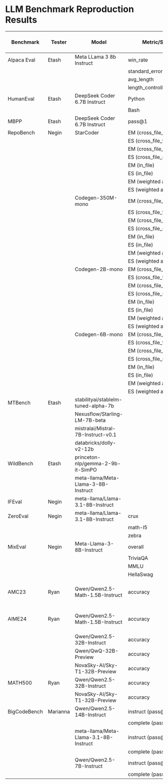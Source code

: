 # LLM Benchmark Reproduction Results

| Benchmark   | Tester  | Model                                   | Metric/Score                  | Our Results | Reported Results | Reported Results Source             |
|-------------|---------|-----------------------------------------|-------------------------------|-------------|------------------|-------------------------------------|
| Alpaca Eval | Etash   | Meta LLama 3 8b Instruct                | win_rate                      | 24.04       | 22.57            |                                     |
|             |         |                                         | standard_error                | 1.27        | 1.26             |                                     |
|             |         |                                         | avg_length                    | 1937        | 1899             |                                     |
|             |         |                                         | length_controlled_winrate     | 24.24       | 22.92            |                                     |
| HumanEval   | Etash   | DeepSeek Coder 6.7B Instruct            | Python                        | 0.798       | 78.9%            |                                     |
|             |         |                                         | Bash                          | 0.354       | 36.7%            |                                     |
| MBPP        | Etash   | DeepSeek Coder 6.7B Instruct            | pass@1                        | 0.64        | 65.4%            |                                     |
| RepoBench   | Negin   | StarCoder                               | EM (cross_file_first)         | 28.0        | 28.0             |                                     |
|             |         |                                         | ES (cross_file_first)         | 67.37       | 69.6             |                                     |
|             |         |                                         | EM (cross_file_random)        | 37.08       | 37.3             |                                     |
|             |         |                                         | ES (cross_file_random)        | 71.28       | 73.69            |                                     |
|             |         |                                         | EM (in_file)                  | 34.17       | 33.8             |                                     |
|             |         |                                         | ES (in_file)                  | 70.46       | 72.37            |                                     |
|             |         |                                         | EM (weighted avg)             | 31.69       | 31.69            |                                     |
|             |         |                                         | ES (weighted avg)             | 69.09       | 71.2             |                                     |
|             |         | Codegen-350M-mono                       | EM (cross_file_first)         | 15.27       | 15.14            |                                     |
|             |         |                                         | ES (cross_file_first)         | 58.03       | 60.1             |                                     |
|             |         |                                         | EM (cross_file_random)        | 27.7        | 27.7             |                                     |
|             |         |                                         | ES (cross_file_random)        | 67.33       | 68.9             |                                     |
|             |         |                                         | EM (in_file)                  | 25.11       | 25.2             |                                     |
|             |         |                                         | ES (in_file)                  | 66.28       | 67.8             |                                     |
|             |         |                                         | EM (weighted avg)             | 22.12       | 20.7             |                                     |
|             |         |                                         | ES (weighted avg)             | 62.9        | 64.2             |                                     |
|             |         | Codegen-2B-mono                         | EM (cross_file_first)         | 22.12       | 22.1             |                                     |
|             |         |                                         | ES (cross_file_first)         | 62.9        | 64.9             |                                     |
|             |         |                                         | EM (cross_file_random)        | 34.18       | 34.4             |                                     |
|             |         |                                         | ES (cross_file_random)        | 71.12       | 72.6             |                                     |
|             |         |                                         | EM (in_file)                  | 31.14       | 31.2             |                                     |
|             |         |                                         | ES (in_file)                  | 69.61       | 70.93            |                                     |
|             |         |                                         | EM (weighted avg)             | 27.26       | 27.3             |                                     |
|             |         |                                         | ES (weighted avg)             | 66.57       | 68.3             |                                     |
|             |         | Codegen-6B-mono                         | EM (cross_file_first)         | 26.81       | 26.9             |                                     |
|             |         |                                         | ES (cross_file_first)         | 66.23       | 67.9             |                                     |
|             |         |                                         | EM (cross_file_random)        | 38.28       | 38.3             |                                     |
|             |         |                                         | ES (cross_file_random)        | 73.34       | 74.5             |                                     |
|             |         |                                         | EM (in_file)                  | 34.9        | 34.96            |                                     |
|             |         |                                         | ES (in_file)                  | 71.21       | 72.59            |                                     |
|             |         |                                         | EM (weighted avg)             | 31.56       | 31.67            |                                     |
|             |         |                                         | ES (weighted avg)             | 69.16       | 70.68            |                                     |
| MTBench     | Etash   | stabilityai/stablelm-tuned-alpha-7b     |                               | 1.0         | 2.75             |                                     |
|             |         | Nexusflow/Starling-LM-7B-beta           |                               | 7.69        | 8.12             |                                     |
|             |         | mistralai/Mistral-7B-Instruct-v0.1      |                               | 6.65        | 6.84             |                                     |
|             |         | databricks/dolly-v2-12b                 |                               | 1.087       | 3.28             |                                     |
| WildBench   | Etash   | princeton-nlp/gemma-2-9b-it-SimPO       |                               | 5.083       | 5.33             |                                     |
|             |         | meta-llama/Meta-Llama-3-8B-Instruct     |                               | 3.27        | 2.92             |                                     |
| IFEval      | Negin   | meta-llama/Llama-3.1-8B-Instruct        |                               | 79.1        | 80.4             |                                     |
| ZeroEval    | Negin   | meta-llama/Llama-3.1-8B-Instruct        | crux                          | 40.75       | 39.88            |                                     |
|             |         |                                         | math-l5                       | 24.69       | 22.19            |                                     |
|             |         |                                         | zebra                         | 11.70       | 12.8             |                                     |
| MixEval     | Negin   | Meta-Llama-3-8B-Instruct                | overall                       | 73.0        | 75.0             |                                     |
|             |         |                                         | TriviaQA                      | 67.5        | 71.7             |                                     |
|             |         |                                         | MMLU                          | 71.3        | 71.9             |                                     |
|             |         |                                         | HellaSwag                     | 66.3        | 65.7             |                                     |
| AMC23       | Ryan    | Qwen/Qwen2.5-Math-1.5B-Instruct         | accuracy                      | 24/40       | 24/40            | [Qwen2.5-Math Paper](https://arxiv.org/abs/2409.12122v1) Table 5 |
| AIME24      | Ryan    | Qwen/Qwen2.5-Math-1.5B-Instruct         | accuracy                      | 3/30        | 3/30             | [Qwen2.5-Math Paper](https://arxiv.org/abs/2409.12122v1) Table 5 |
|             |         | Qwen/Qwen2.5-32B-Instruct               | accuracy                      | 6/30        | 5/30             | [Sky-T1 Blog Post](https://novasky-ai.github.io/posts/sky-t1/) |
|             |         | Qwen/QwQ-32B-Preview                    | accuracy                      | 13/30       | 15/30            | [Sky-T1 Blog Post](https://novasky-ai.github.io/posts/sky-t1/) |
|             |         | NovaSky-AI/Sky-T1-32B-Preview           | accuracy                      | 13/30       | 13/30            | [Sky-T1 Blog Post](https://novasky-ai.github.io/posts/sky-t1/) |
| MATH500     | Ryan    | Qwen/Qwen2.5-32B-Instruct               | accuracy                      | 78.6        | 76.2             | [Sky-T1 Blog Post](https://novasky-ai.github.io/posts/sky-t1/) |
|             |         | NovaSky-AI/Sky-T1-32B-Preview           | accuracy                      | 84.0        | 82.4             | [Sky-T1 Blog Post](https://novasky-ai.github.io/posts/sky-t1/) |
| BigCodeBench| Marianna| Qwen/Qwen2.5-14B-Instruct               | instruct (pass@1)             | 41.5        | 39.8             |                                     |
|             |         |                                         | complete (pass@1)             | 52.6        | 52.2             |                                     |
|             |         | meta-llama/Meta-Llama-3.1-8B-Instruct   | instruct (pass@1)             | 30.7        | 32.8             |                                     |
|             |         |                                         | complete (pass@1)             | 41.9        | 40.5             |                                     |
|             |         | Qwen/Qwen2.5-7B-Instruct                | instruct (pass@1)             | 35.2        | 37.6             |                                     |
|             |         |                                         | complete (pass@1)             | 46.7        | 46.1             |                                     |